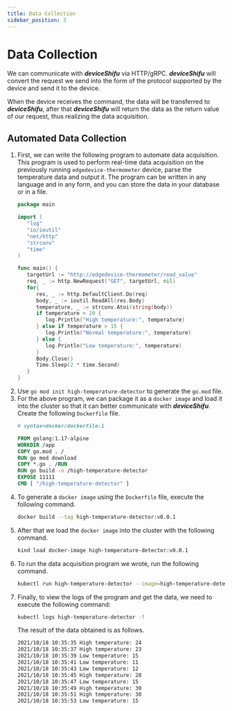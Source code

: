 ```yaml
---
title: Data Collection
sidebar_position: 3
---
```


# Data Collection

We can communicate with ***deviceShifu*** via HTTP/gRPC. ***deviceShifu*** will convert the request we send into the form of the protocol supported by the device and send it to the device.

When the device receives the command, the data will be transferred to ***deviceShifu***, after that ***deviceShifu*** will return the data as the return value of our request, thus realizing the data acquisition.

## Automated Data Collection

1. First, we can write the following program to automate data acquisition. This program is used to perform real-time data acquisition on the previously running `edgedevice-thermometer` device, parse the temperature data and output it. The program can be written in any language and in any form, and you can store the data in your database or in a file.
   ```go
   package main  
   
   import (  
      "log"   
      "io/ioutil"   
      "net/http"   
      "strconv"   
      "time"
   )  
   
   func main() {  
      targetUrl := "http://edgedevice-thermometer/read_value"
      req, _ := http.NewRequest("GET", targetUrl, nil)
      for{
         res, _ := http.DefaultClient.Do(req)
         body, _ := ioutil.ReadAll(res.Body)
         temperature, _ := strconv.Atoi(string(body))     
         if temperature > 20 {
            log.Println("High temperature:", temperature)
         } else if temperature > 15 {
            log.Println("Normal temperature:", temperature)
         } else {
            log.Println("Low temperature:", temperature)
         }
         Body.Close()
         Time.Sleep(2 * time.Second)
      }
   }
   ```
2. Use `go mod init high-temperature-detector` to generate the `go.mod` file.
3. For the above program, we can package it as a `docker image` and load it into the cluster so that it can better communicate with ***deviceShifu***. Create the following `Dockerfile` file.
   ```dockerfile
   # syntax=docker/dockerfile:1  
   
   FROM golang:1.17-alpine  
   WORKDIR /app  
   COPY go.mod . /  
   RUN go mod download  
   COPY *.go . /RUN  
   RUN go build -o /high-temperature-detector  
   EXPOSE 11111  
   CMD [ "/high-temperature-detector" ]
   ```
4. To generate a `docker image` using the `Dockerfile` file, execute the following command.
   ```bash
   docker build --tag high-temperature-detector:v0.0.1
   ```
5. After that we load the `docker image` into the cluster with the following command.
   ```bash
   kind load docker-image high-temperature-detector:v0.0.1
   ```
6. To run the data acquisition program we wrote, run the following command.
   ```bash
   kubectl run high-temperature-detector --image=high-temperature-detector:v0.0.1
   ```
7. Finally, to view the logs of the program and get the data, we need to execute the following command:
   ```bash
   kubectl logs high-temperature-detector -f
   ```
   The result of the data obtained is as follows.
   ```bash
   2021/10/18 10:35:35 High temperature: 24  
   2021/10/18 10:35:37 High temperature: 23  
   2021/10/18 10:35:39 Low temperature: 15  
   2021/10/18 10:35:41 Low temperature: 11  
   2021/10/18 10:35:43 Low temperature: 12  
   2021/10/18 10:35:45 High temperature: 28  
   2021/10/18 10:35:47 Low temperature: 15  
   2021/10/18 10:35:49 High temperature: 30  
   2021/10/18 10:35:51 High temperature: 30  
   2021/10/18 10:35:53 Low temperature: 15
   ```
